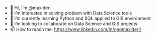 - 👋 Hi, I’m @maxideri
- 👀 I’m interested in solving problem with Data Science tools
- 🌱 I’m currently learning Python and SQL applied to GIS environment
- 💞️ I’m looking to collaborate on Data Science and GIS projects
- 📫 How to reach me: https://www.linkedin.com/in/geomaxideri/

<!---
maxideri/maxideri is a ✨ special ✨ repository because its `README.md` (this file) appears on your GitHub profile.
You can click the Preview link to take a look at your changes.
--->
